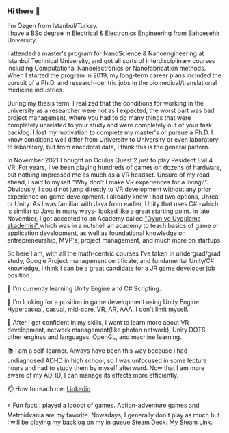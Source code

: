 ### Hi there 👋
I'm Özgen from Istanbul/Turkey. \
I have a BSc degree in Electrical & Electronics Engineering from Bahcesehir University. 

I attended a master's program for NanoScience & Nanoengineering at Istanbul Technical University, and got all sorts of interdisciplinary courses including Computational Nanoelectronics or Nanofabrication methods.  When I started the program in 2019, my long-term career plans included the pursuit of a Ph.D. and research-centric jobs in the biomedical/translational medicine industries.  

During my thesis term, I realized that the conditions for working in the university as a researcher were not as I expected, the worst part was bad project management, where you had to do many things that were completely unrelated to your study and were completely out of your task backlog. I lost my motivation to complete my master's or pursue a Ph.D. I know conditions well differ from University to University or even laboratory to laboratory, but from anecdotal data, I think this is the general pattern.

In November 2021 I bought an Oculus Quest 2 just to play Resident Evil 4 VR. For years, I've been playing hundreds of games on dozens of hardware, but nothing impressed me as much as a VR headset. Unsure of my road ahead, I said to myself "Why don't I make VR experiences for a living?". Obviously, I could not jump directly to VR development without any prior experience on game development. I already knew I had two options, Unreal or Unity. As I was familiar with Java from earlier, Unity that uses C# -which is similar to Java in many ways- looked like a great starting point. In late November, I got accepted to an Academy called ["Oyun ve Uygulama akademisi" ](https://oyunveuygulamaakademisi.com/) which was in a nutshell an academy to teach basics of game or application development, as well as foundational knowledge on entrepreneurship, MVP's, project management, and much more on startups.

So here I am, with all the math-centric courses I've taken in undergrad/grad study, Google Project management certificate, and fundamental Unity/C# knowledge, I think I can be a great candidate for a JR game developer job position. 

🌱 I’m currently learning Unity Engine and C# Scripting. 

👯 I’m looking for a position in game development using Unity Engine. Hypercasual, casual, mid-core, VR, AR, AAA. I don't limit myself.

📜 After I get confident in my skills, I want to learn more about VR development, network management(like photon network), Unity DOTS, other engines and languages, OpenGL, and machine learning.

📚 I am a self-learner. Always have been this way because I had undiagnosed ADHD in high school, so I was unfocused in some lecture hours and had to study them by myself afterward. Now that I am more aware of my ADHD, I can manage its effects more efficiently.

📫 How to reach me: [Linkedin](https://www.linkedin.com/in/%C3%B6zgen-k-b9652299/)

⚡ Fun fact: I played a loooot of games. Action-adventure games and Metroidvania are my favorite. Nowadays, I generally don't play as much but I will be playing my backlog on my in queue Steam Deck. [My Steam Link.](https://steamcommunity.com/id/RootPith/)
